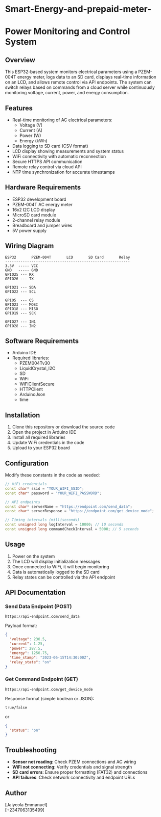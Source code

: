 # Smart-Energy-and-prepaid-meter-
# Power Monitoring and Control System

## Overview
This ESP32-based system monitors electrical parameters using a PZEM-004T energy meter, logs data to an SD card, displays real-time information on an LCD, and allows remote control via API endpoints. The system can switch relays based on commands from a cloud server while continuously monitoring voltage, current, power, and energy consumption.

## Features
- Real-time monitoring of AC electrical parameters:
  - Voltage (V)
  - Current (A)
  - Power (W)
  - Energy (kWh)
- Data logging to SD card (CSV format)
- LCD display showing measurements and system status
- WiFi connectivity with automatic reconnection
- Secure HTTPS API communication
- Remote relay control via cloud API
- NTP time synchronization for accurate timestamps

## Hardware Requirements
- ESP32 development board
- PZEM-004T AC energy meter
- 16x2 I2C LCD display
- MicroSD card module
- 2-channel relay module
- Breadboard and jumper wires
- 5V power supply

## Wiring Diagram
```
ESP32       PZEM-004T       LCD       SD Card       Relay
---------------------------------------------------------
3.3V  ----- VCC
GND   ----- GND
GPIO25 --- RX
GPIO26 --- TX

GPIO21 --- SDA
GPIO22 --- SCL

GPIO5  --- CS
GPIO23 --- MOSI
GPIO18 --- MISO
GPIO19 --- SCK

GPIO27 --- IN1
GPIO28 --- IN2
```

## Software Requirements
- Arduino IDE
- Required libraries:
  - PZEM004Tv30
  - LiquidCrystal_I2C
  - SD
  - WiFi
  - WiFiClientSecure
  - HTTPClient
  - ArduinoJson
  - time

## Installation
1. Clone this repository or download the source code
2. Open the project in Arduino IDE
3. Install all required libraries
4. Update WiFi credentials in the code
5. Upload to your ESP32 board

## Configuration
Modify these constants in the code as needed:
```cpp
// WiFi credentials
const char* ssid = "YOUR_WIFI_SSID";
const char* password = "YOUR_WIFI_PASSWORD";

// API endpoints
const char* serverName = "https://endpoint.com/send_data";
const char* serverResponse = "https://endpoint.com/get_device_mode";

// Timing intervals (milliseconds)
const unsigned long logInterval = 10000; // 10 seconds
const unsigned long commandCheckInterval = 5000; // 5 seconds
```

## Usage
1. Power on the system
2. The LCD will display initialization messages
3. Once connected to WiFi, it will begin monitoring
4. Data is automatically logged to the SD card
5. Relay states can be controlled via the API endpoint

## API Documentation
### Send Data Endpoint (POST)
```
https://api-endpoint.com/send_data
```
Payload format:
```json
{
  "voltage": 230.5,
  "current": 1.25,
  "power": 287.5,
  "energy": 1250.75,
  "time_stamp": "2023-06-15T14:30:00Z",
  "relay_state": "on"
}
```

### Get Command Endpoint (GET)
```
https://api-endpoint.com/get_device_mode
```
Response format (simple boolean or JSON):
```
true/false
```
or
```json
{
  "status": "on"
}
```

## Troubleshooting
- **Sensor not reading**: Check PZEM connections and AC wiring
- **WiFi not connecting**: Verify credentials and signal strength
- **SD card errors**: Ensure proper formatting (FAT32) and connections
- **API failures**: Check network connectivity and endpoint URLs



## Author
[Jaiyeola Emmanuel]  
[+2347063135499]  
